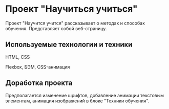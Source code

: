 # Проект "Научиться учиться"

Проект "Научится учится" рассказывает о методах и способах обучения. Представляет собой веб-страницу.

## Используемые технологии и техники

HTML, CSS

Flexbox, БЭМ, CSS-анимация

## Доработка проекта

Предполагается изменение шрифтов, добавление анимации текстовым элементам, анимация изображений в блоке "Техники обучения".